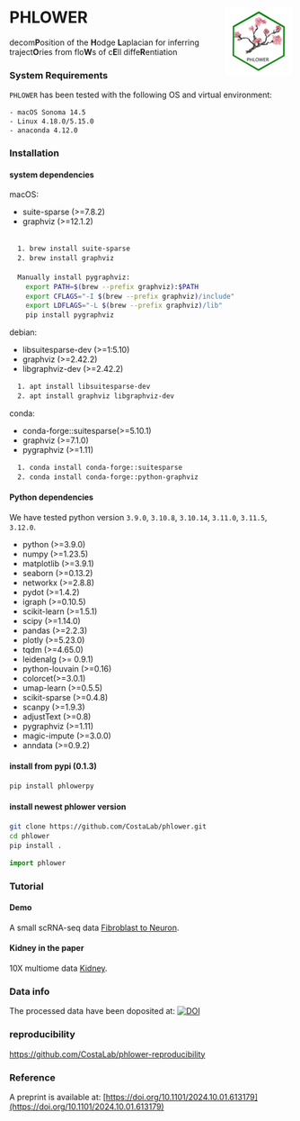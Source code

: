 
# PHLOWER<img src="https://github.com/CostaLab/phlower/blob/main/figures/phlower_logo.svg" align="right" width="120" alt='logo'/>

decom**P**osition of the **H**odge **L**aplacian for inferring traject**O**ries from flo**W**s of c**E**ll diffe**R**entiation

### System Requirements
`PHLOWER` has been tested with the following OS and virtual environment:

	- macOS Sonoma 14.5
	- Linux 4.18.0/5.15.0
	- anaconda 4.12.0

### Installation

#### system dependencies



macOS:
- suite-sparse (>=7.8.2)
- graphviz (>=12.1.2)

```bash

  1. brew install suite-sparse
  2. brew install graphviz

  Manually install pygraphviz:
    export PATH=$(brew --prefix graphviz):$PATH
    export CFLAGS="-I $(brew --prefix graphviz)/include"
    export LDFLAGS="-L $(brew --prefix graphviz)/lib"
    pip install pygraphviz
```

debian:
- libsuitesparse-dev (>=1:5.10)
- graphviz (>=2.42.2)
- libgraphviz-dev (>=2.42.2)
  
```bash
  1. apt install libsuitesparse-dev
  2. apt install graphviz libgraphviz-dev
```
conda:

- conda-forge::suitesparse(>=5.10.1)
- graphviz (>=7.1.0)
- pygraphviz (>=1.11)

```bash
  1. conda install conda-forge::suitesparse
  2. conda install conda-forge::python-graphviz
```

#### Python dependencies
We have tested python version `3.9.0`, `3.10.8`, `3.10.14`, `3.11.0`, `3.11.5`, `3.12.0`.

  - python (>=3.9.0)
  - numpy (>=1.23.5)
  - matplotlib (>=3.9.1)
  - seaborn (>=0.13.2)
  - networkx (>=2.8.8)
  - pydot (>=1.4.2)	
  - igraph (>=0.10.5)
  - scikit-learn (>=1.5.1)
  - scipy (>=1.14.0)
  - pandas (>=2.2.3)
  - plotly (>=5.23.0)
  - tqdm (>=4.65.0)
  - leidenalg (>= 0.9.1)
  - python-louvain (>=0.16)
  - colorcet(>=3.0.1)
  - umap-learn (>=0.5.5)
  - scikit-sparse (>=0.4.8)
  - scanpy (>=1.9.3)
  - adjustText (>=0.8)
  - pygraphviz (>=1.11)
  - magic-impute (>=3.0.0)
  - anndata (>=0.9.2)

#### install from pypi (0.1.3)
```bash
pip install phlowerpy

```

#### install newest phlower version
```bash
git clone https://github.com/CostaLab/phlower.git
cd phlower
pip install .
```

```python
import phlower
```
### Tutorial

#### Demo
A small scRNA-seq data [Fibroblast to Neuron](https://phlower.readthedocs.io/en/latest/notebooks/fib2neuron.html).

#### Kidney in the paper
10X multiome data [Kidney](https://phlower.readthedocs.io/en/latest/notebooks/kidney.html).


### Data info
The processed data have been doposited at: [![DOI](https://doi.org/10.5281/zenodo.13860460.svg)](https://doi.org/10.5281/zenodo.13860460)

### reproducibility
https://github.com/CostaLab/phlower-reproducibility

### Reference

A preprint is available at: [https://doi.org/10.1101/2024.10.01.613179](https://doi.org/10.1101/2024.10.01.613179)

